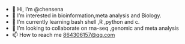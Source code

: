 - 👋 Hi, I’m @chensena 
- 👀 I’m interested in bioinformation,meta analysis and Biology.
- 🌱 I’m currently learning bash shell ,R ,python and c.
- 💞️ I’m looking to collaborate on rna-seq ,genomic and meta analysis
- 📫 How to reach me 864306157@qq.com

<!---
chensena/chensena is a ✨ special ✨ repository because its `README.md` (this file) appears on your GitHub profile.
You can click the Preview link to take a look at your changes.
--->
